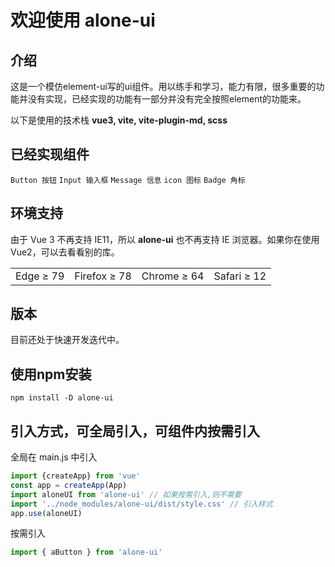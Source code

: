 # 欢迎使用 alone-ui <br>

## 介绍

这是一个模仿element-ui写的ui组件。用以练手和学习，能力有限，很多重要的功能并没有实现，已经实现的功能有一部分并没有完全按照element的功能来。

以下是使用的技术栈 **vue3, vite, vite-plugin-md, scss**

## 已经实现组件

`Button 按钮` `Input 输入框` `Message 信息`  `icon 图标`  `Badge 角标`<br>

## 环境支持
由于 Vue 3 不再支持 IE11，所以 **alone-ui** 也不再支持 IE 浏览器。如果你在使用 Vue2，可以去看看别的库。

|  | | | |
| - | - | - | - |
| Edge ≥ 79 | Firefox ≥ 78 | Chrome ≥ 64 | Safari ≥ 12|

## 版本
目前还处于快速开发迭代中。

## 使用npm安装

```shell
npm install -D alone-ui
```

## 引入方式，可全局引入，可组件内按需引入

全局在 main.js 中引入
```javascript
import {createApp} from 'vue'
const app = createApp(App)
import aloneUI from 'alone-ui' // 如果按需引入,则不需要
import '../node_modules/alone-ui/dist/style.css' // 引入样式
app.use(aloneUI)
```
按需引入
```javascript
import { aButton } from 'alone-ui'
```
